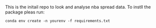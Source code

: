 This is the initail repo to look and analyse nba spread data. To instll the package pleas run:
```
conda env create -n yourenv -f requirements.txt
```
